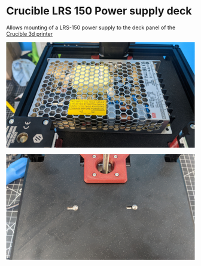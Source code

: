 # Crucible LRS 150 Power supply deck

Allows mounting of a LRS-150 power supply to the deck panel of the [Crucible 3d printer](https://github.com/PrintersForAnts/Crucible)

![Bottom](Images/PXL_20220901_215246376.jpg)

![Top](Images/PXL_20220901_215300333.jpg)